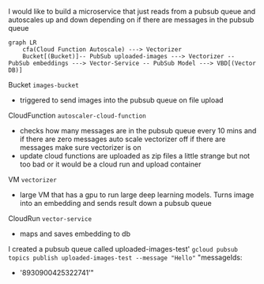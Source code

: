I would like to build a microservice that just reads from a pubsub queue and autoscales up and down depending on if there are messages in the pubsub queue

```mermaid
graph LR
    cfa(Cloud Function Autoscale) ---> Vectorizer
    Bucket[(Bucket)]-- PubSub uploaded-images ---> Vectorizer -- PubSub embeddings ---> Vector-Service -- PubSub Model ---> VBD[(Vector DB)]
```

Bucket `images-bucket`
- triggered to send images into the pubsub queue on file upload

CloudFunction `autoscaler-cloud-function`
- checks how many messages are in the pubsub queue every 10 mins and if there are zero messages auto scale vectorizer off if there are messages make sure vectorizer is on
- update cloud functions are uploaded as zip files a little strange but not too bad or it would be
a cloud run and upload container

VM `vectorizer`
- large VM that has a gpu to run large deep learning models. Turns image into an embedding and sends result down a pubsub queue

CloudRun `vector-service`
- maps and saves embedding to db



I created a pubsub queue called uploaded-images-test'
`gcloud pubsub topics publish uploaded-images-test --message "Hello"`
"messageIds:
- '8930900425322741'"
